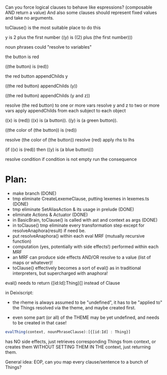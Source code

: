 Can you force logical clauses to behave like espressions? (composable AND return a value) And also some clauses should represent fixed values and take no arguments.

toClause() is the most suitable place to do this

y is 2 plus the first number 
((y) is ((2) plus (the first number)))

noun phrases could "resolve to variables"

the button is red

((the button) is (red))

the red button appendChilds y

((the red button) appendChilds (y))

((the red button) appendChilds (y and z))

resolve (the red button) to one or more vars
resolve y and z to two or more vars
apply appendChilds from each subject to each object

((x) is (red)) 
((x) is (a button)). 
((y) is (a green button)).


((the color of (the button)) is (red))

resolve (the color of (the button))
resolve (red)
apply rhs to lhs


(if ((x) is (red)) then ((y) is (a blue button)))


resolve condition
if condition is not empty run the consequence


# Plan:

* make branch (DONE)
* tmp eliminate CreateLexemeClause, putting lexemes in lexemes.ts (DONE)
* tmp eliminate SetAliasAction & its usage in prelude (DONE)
* eliminate Actions & Actuator (DONE)
* in BasicBrain, toClause() is called with ast and context as args (DONE)
* in toClause() tmp eliminate every transformation step except for resolveAnaphora(result) if need be.
* put resolveAnaphora() within each eval MRF (mutually recursive function)
* computation (yes, potentially with side effects!) performed within each MRF
* an MRF can produce side effects AND/OR resolve to a value (list of maps or whatever)!
* toClause() effectively becomes a sort of eval() as in traditional interpreters, but supercharged with anaphora!

eval() needs to return {[id:Id]:Thing}[] instead of Clause

in Deixiscript:

* the rheme is always assumed to be "undefined", it has to be "applied to" the Things resolved via the theme, and maybe created first.

* even some part (or all) of the THEME may be yet undefined, and needs to be created in that case!


```ts
evalThing(context, nounPhraseClause):[{[id:Id] : Thing}] 
```
has NO side effects, just retrieves corresponding Things from context, or creates them WITHOUT SETTING THEM IN THE context, just returning them.



General idea: EOP, can you map every clause/sentence to a bunch of Things?


